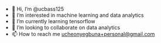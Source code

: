 - 👋 Hi, I’m @ucbass125
- 👀 I’m interested in machine learning and data analytics 
- 🌱 I’m currently learning tensorflow
- 💞️ I’m looking to collaborate on data analytics
- 📫 How to reach me ucheonyegbuna+personal@gmail.com

<!---
ucbass125/ucbass125 is a ✨ special ✨ repository because its `README.md` (this file) appears on your GitHub profile.
You can click the Preview link to take a look at your changes.
--->

